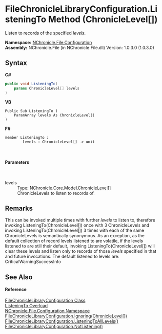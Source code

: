 # FileChronicleLibraryConfiguration.ListeningTo Method (ChronicleLevel[])
 

Listen to records of the specified *levels*.

**Namespace:**&nbsp;<a href="N_NChronicle_File_Configuration.md">NChronicle.File.Configuration</a><br />**Assembly:**&nbsp;NChronicle.File (in NChronicle.File.dll) Version: 1.0.3.0 (1.0.3.0)

## Syntax

**C#**<br />
``` C#
public void ListeningTo(
	params ChronicleLevel[] levels
)
```

**VB**<br />
``` VB
Public Sub ListeningTo ( 
	ParamArray levels As ChronicleLevel()
)
```

**F#**<br />
``` F#
member ListeningTo : 
        levels : ChronicleLevel[] -> unit 

```

<br />

#### Parameters
&nbsp;<dl><dt>levels</dt><dd>Type: NChronicle.Core.Model.ChronicleLevel[]<br />ChronicleLevels to listen to records of.</dd></dl>

## Remarks
This can be invoked multiple times with further *levels* to listen to, therefore invoking ListeningTo(ChronicleLevel[]) once with 3 ChronicleLevels and invoking ListeningTo(ChronicleLevel[]) 3 times with each of the same ChronicleLevels is semantically synonymous. As an exception, as the default collection of record levels listened to are volatile, if the levels listened to are still their default, invoking ListeningTo(ChronicleLevel[]) will clear these levels and listen only to records of those *levels* specified in that and future invocations. The default listened to levels are: CriticalWarningSuccessInfo

## See Also


#### Reference
<a href="T_NChronicle_File_Configuration_FileChronicleLibraryConfiguration.md">FileChronicleLibraryConfiguration Class</a><br /><a href="Overload_NChronicle_File_Configuration_FileChronicleLibraryConfiguration_ListeningTo.md">ListeningTo Overload</a><br /><a href="N_NChronicle_File_Configuration.md">NChronicle.File.Configuration Namespace</a><br /><a href="M_NChronicle_File_Configuration_FileChronicleLibraryConfiguration_Ignoring.md">FileChronicleLibraryConfiguration.Ignoring(ChronicleLevel[])</a><br /><a href="M_NChronicle_File_Configuration_FileChronicleLibraryConfiguration_ListeningToAllLevels.md">FileChronicleLibraryConfiguration.ListeningToAllLevels()</a><br /><a href="M_NChronicle_File_Configuration_FileChronicleLibraryConfiguration_NotListening.md">FileChronicleLibraryConfiguration.NotListening()</a><br />
